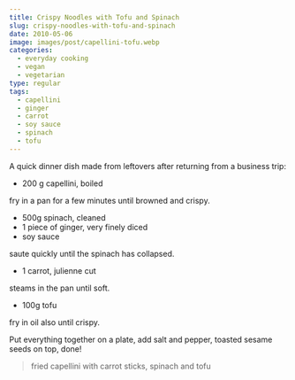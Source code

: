 ```yaml
---
title: Crispy Noodles with Tofu and Spinach
slug: crispy-noodles-with-tofu-and-spinach
date: 2010-05-06
image: images/post/capellini-tofu.webp
categories: 
  - everyday cooking
  - vegan
  - vegetarian
type: regular
tags: 
  - capellini
  - ginger
  - carrot
  - soy sauce
  - spinach
  - tofu
---
```


A quick dinner dish made from leftovers after returning from a business trip:

* 200 g capellini, boiled

fry in a pan for a few minutes until browned and crispy.

* 500g spinach, cleaned 
* 1 piece of ginger, very finely diced 
* soy sauce

saute quickly until the spinach has collapsed.

* 1 carrot, julienne cut

steams in the pan until soft.

* 100g tofu

fry in oil also until crispy.

Put everything together on a plate, add salt and pepper, toasted sesame seeds on top, done!

> fried capellini with carrot sticks, spinach and tofu 